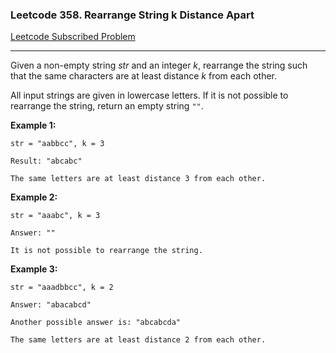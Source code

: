 ### Leetcode 358. Rearrange String k Distance Apart
[Leetcode Subscribed Problem](https://leetcode.com/problems/rearrange-string-k-distance-apart/)

---

Given a non-empty string *str* and an integer *k*, rearrange the string such that the same characters are at least distance *k* from each other.

All input strings are given in lowercase letters. If it is not possible to rearrange the string, return an empty string `""`.

**Example 1:**
```
str = "aabbcc", k = 3

Result: "abcabc"

The same letters are at least distance 3 from each other.
```

**Example 2:**
```
str = "aaabc", k = 3 

Answer: ""

It is not possible to rearrange the string.
```

**Example 3:**
```
str = "aaadbbcc", k = 2

Answer: "abacabcd"

Another possible answer is: "abcabcda"

The same letters are at least distance 2 from each other.
```
